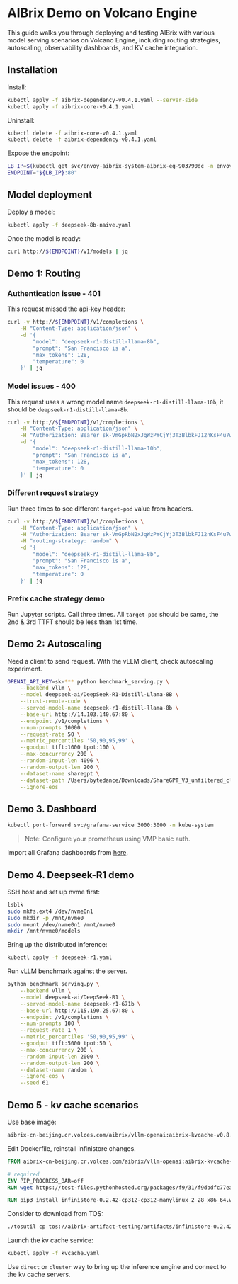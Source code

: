 # AIBrix Demo on Volcano Engine

This guide walks you through deploying and testing AIBrix with various model serving scenarios on Volcano Engine,
including routing strategies, autoscaling, observability dashboards, and KV cache integration.

## Installation

Install:

```bash
kubectl apply -f aibrix-dependency-v0.4.1.yaml --server-side
kubectl apply -f aibrix-core-v0.4.1.yaml
```

Uninstall:

```bash
kubectl delete -f aibrix-core-v0.4.1.yaml
kubectl delete -f aibrix-dependency-v0.4.1.yaml
```

Expose the endpoint:

```bash
LB_IP=$(kubectl get svc/envoy-aibrix-system-aibrix-eg-903790dc -n envoy-gateway-system -o=jsonpath='{.status.loadBalancer.ingress[0].ip}')
ENDPOINT="${LB_IP}:80"
```

## Model deployment

Deploy a model:

```bash
kubectl apply -f deepseek-8b-naive.yaml
```

Once the model is ready:

```bash
curl http://${ENDPOINT}/v1/models | jq
```

## Demo 1: Routing

### Authentication issue - 401

This request missed the api-key header:

```bash
curl -v http://${ENDPOINT}/v1/completions \
    -H "Content-Type: application/json" \
    -d '{
        "model": "deepseek-r1-distill-llama-8b",
        "prompt": "San Francisco is a",
        "max_tokens": 128,
        "temperature": 0
    }' | jq
```

### Model issues - 400

This request uses a wrong model name `deepseek-r1-distill-llama-10b`, it should be `deepseek-r1-distill-llama-8b`.

```bash
curl -v http://${ENDPOINT}/v1/completions \
    -H "Content-Type: application/json" \
    -H "Authorization: Bearer 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" \
    -d '{
        "model": "deepseek-r1-distill-llama-10b",
        "prompt": "San Francisco is a",
        "max_tokens": 128,
        "temperature": 0
    }' | jq
```

### Different request strategy

Run three times to see different `target-pod` value from headers.

```bash
curl -v http://${ENDPOINT}/v1/completions \
    -H "Content-Type: application/json" \
    -H "Authorization: Bearer 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" \
    -H "routing-strategy: random" \
    -d '{
        "model": "deepseek-r1-distill-llama-8b",
        "prompt": "San Francisco is a",
        "max_tokens": 128,
        "temperature": 0
    }' | jq
```

### Prefix cache strategy demo

Run Jupyter scripts. Call three times. All `target-pod` should be same, the 2nd & 3rd TTFT should be less than 1st time.

## Demo 2: Autoscaling

Need a client to send request. With the vLLM client, check autoscaling experiment.

```bash
OPENAI_API_KEY=sk-*** python benchmark_serving.py \
    --backend vllm \
    --model deepseek-ai/DeepSeek-R1-Distill-Llama-8B \
    --trust-remote-code \
    --served-model-name deepseek-r1-distill-llama-8b \
    --base-url http://14.103.140.67:80 \
    --endpoint /v1/completions \
    --num-prompts 10000 \
    --request-rate 50 \
    --metric_percentiles '50,90,95,99' \
    --goodput ttft:1000 tpot:100 \
    --max-concurrency 200 \
    --random-input-len 4096 \
    --random-output-len 200 \
    --dataset-name sharegpt \
    --dataset-path /Users/bytedance/Downloads/ShareGPT_V3_unfiltered_cleaned_split.json \
    --ignore-eos
```

## Demo 3. Dashboard

```bash
kubectl port-forward svc/grafana-service 3000:3000 -n kube-system
```

> Note: Configure your prometheus using VMP basic auth.

Import all Grafana dashboards from [here](https://github.com/vllm-project/aibrix/tree/main/observability/grafana).

## Demo 4. Deepseek-R1 demo

SSH host and set up nvme first:

```bash
lsblk
sudo mkfs.ext4 /dev/nvme0n1
sudo mkdir -p /mnt/nvme0
sudo mount /dev/nvme0n1 /mnt/nvme0
mkdir /mnt/nvme0/models
```

Bring up the distributed inference:

```bash
kubectl apply -f deepseek-r1.yaml
```

Run vLLM benchmark against the server.

```bash
python benchmark_serving.py \
    --backend vllm \
    --model deepseek-ai/DeepSeek-R1 \
    --served-model-name deepseek-r1-671b \
    --base-url http://115.190.25.67:80 \
    --endpoint /v1/completions \
    --num-prompts 100 \
    --request-rate 1 \
    --metric_percentiles '50,90,95,99' \
    --goodput ttft:5000 tpot:50 \
    --max-concurrency 200 \
    --random-input-len 2000 \
    --random-output-len 200 \
    --dataset-name random \
    --ignore-eos \
    --seed 61
```

## Demo 5 - kv cache scenarios

Use base image:

```bash
aibrix-cn-beijing.cr.volces.com/aibrix/vllm-openai:aibrix-kvcache-v0.8.5-20250510
```

Edit Dockerfile, reinstall infinistore changes.

```dockerfile
FROM aibrix-cn-beijing.cr.volces.com/aibrix/vllm-openai:aibrix-kvcache-v0.8.5-20250510

# required
ENV PIP_PROGRESS_BAR=off
RUN wget https://test-files.pythonhosted.org/packages/f9/31/f9dbdfc77eadafaff9e882b501d0490625c113e3834891cd59d3223b747d/infinistore-0.2.42-cp312-cp312-manylinux_2_28_x86_64.whl

RUN pip3 install infinistore-0.2.42-cp312-cp312-manylinux_2_28_x86_64.whl --index-url=https://mirrors.ivolces.com/pypi/simple/
```

Consider to download from TOS:

```bash
./tosutil cp tos://aibrix-artifact-testing/artifacts/infinistore-0.2.42-cp312-cp312-manylinux_2_28_x86_64.whl .
```

Launch the kv cache service:

```bash
kubectl apply -f kvcache.yaml
```

Use `direct` or `cluster` way to bring up the inference engine and connect to the kv cache servers.
